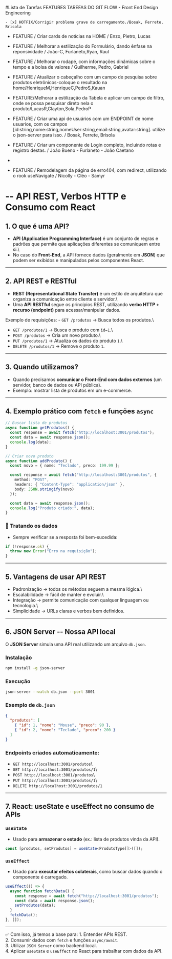#Lista de Tarefas FEATURES
TAREFAS DO GIT FLOW - Front End Design Engineering
```
- [x] HOTFIX/Corrigir problema grave de carregamento./Bosak, Ferrete, Brisola
```
- FEATURE / Criar cards de notícias na HOME / Enzo, Pietro, Lucas

- FEATURE / Melhorar a estilização do Formulário, dando ênfase na reponsividade / João-C, Furlaneto,Ryan, Raul

- FEATURE / Melhorar o rodapé, com informações dinâmicas sobre o tempo e a bolsa de valores / Guilherme, Pedro, Gabriel

- FEATURE / Atualizar o cabeçalho com um campo de pesquisa sobre produtos eletrônicos-coloque o resultado na home/HenriqueM,HenriqueC,PedroS,Kauan

- FEATURE/Melhorar a estilização da Tabela e aplicar um campo de filtro, onde se possa pesquisar direto nela o produto/LucasR,Clayton,Sola,PedroP

- FEATURE / Criar uma api de usuários com um ENDPOINT de nome usuarios, com os campos [id:string,nome:string,nomeUser:string,email:string,avatar:string]. utilize o json-server para isso. / Bosak, Ferrete, Brisola 

- FEATURE / Criar um componente de Login completo, incluindo rotas e registro destas. / João Bueno - Furlaneto - João Caetano
- 
- FEATURE / Remodelagem da página de erro404, com redirect, utilizando o rook useNavigate  / Nicolly - Cléo - Samyr

# -- API REST, Verbos HTTP e Consumo com React

## 1. O que é uma API?

-   **API (Application Programming Interface)** é um conjunto de regras
    e padrões que permite que aplicações diferentes se comuniquem entre
    si.\
-   No caso do **Front-End**, a API fornece dados (geralmente em
    **JSON**) que podem ser exibidos e manipulados pelos componentes
    React.

------------------------------------------------------------------------

## 2. API REST e RESTful

-   **REST (Representational State Transfer)** é um estilo de
    arquitetura que organiza a comunicação entre cliente e servidor.\
-   Uma **API RESTful** segue os princípios REST, utilizando **verbo
    HTTP + recurso (endpoint)** para acessar/manipular dados.

Exemplo de requisições: - `GET /produtos` → Busca todos os produtos.\
- `GET /produtos/1` → Busca o produto com `id=1`.\
- `POST /produtos` → Cria um novo produto.\
- `PUT /produtos/1` → Atualiza os dados do produto `1`.\
- `DELETE /produtos/1` → Remove o produto `1`.

------------------------------------------------------------------------

## 3. Quando utilizamos?

-   Quando precisamos **comunicar o Front-End com dados externos** (um
    servidor, banco de dados ou API pública).
-   Exemplo: mostrar lista de produtos em um e-commerce.

------------------------------------------------------------------------

## 4. Exemplo prático com `fetch` e funções `async`

``` ts
// Buscar lista de produtos
async function getProdutos() {
  const response = await fetch("http://localhost:3001/produtos");
  const data = await response.json();
  console.log(data);
}

// Criar novo produto
async function addProduto() {
  const novo = { nome: "Teclado", preco: 199.99 };

  const response = await fetch("http://localhost:3001/produtos", {
    method: "POST",
    headers: { "Content-Type": "application/json" },
    body: JSON.stringify(novo)
  });

  const data = await response.json();
  console.log("Produto criado:", data);
}
```

### 📌 Tratando os dados

-   Sempre verificar se a resposta foi bem-sucedida:

``` ts
if (!response.ok) {
  throw new Error("Erro na requisição");
}
```

------------------------------------------------------------------------

## 5. Vantagens de usar API REST

-   Padronização → todos os métodos seguem a mesma lógica.\
-   Escalabilidade → fácil de manter e evoluir.\
-   Integração → permite comunicação com qualquer linguagem ou
    tecnologia.\
-   Simplicidade → URLs claras e verbos bem definidos.

------------------------------------------------------------------------

## 6. JSON Server -- Nossa API local

O **JSON Server** simula uma API real utilizando um arquivo `db.json`.

### Instalação

``` bash
npm install -g json-server
```

### Execução

``` bash
json-server --watch db.json --port 3001
```

### Exemplo de `db.json`

``` json
{
  "produtos": [
    { "id": 1, "nome": "Mouse", "preco": 90 },
    { "id": 2, "nome": "Teclado", "preco": 200 }
  ]
}
```

### Endpoints criados automaticamente:

-   `GET http://localhost:3001/produtos`\
-   `GET http://localhost:3001/produtos/1`\
-   `POST http://localhost:3001/produtos`\
-   `PUT http://localhost:3001/produtos/1`\
-   `DELETE http://localhost:3001/produtos/1`

------------------------------------------------------------------------

## 7. React: useState e useEffect no consumo de APIs

### `useState`

-   Usado para **armazenar o estado** (ex.: lista de produtos vinda da
    API).

``` ts
const [produtos, setProdutos] = useState<ProdutoType[]>([]);
```

### `useEffect`

-   Usado para **executar efeitos colaterais**, como buscar dados quando
    o componente é carregado.

``` ts
useEffect(() => {
  async function fetchData() {
    const response = await fetch("http://localhost:3001/produtos");
    const data = await response.json();
    setProdutos(data);
  }
  fetchData();
}, []);
```

------------------------------------------------------------------------

✅ Com isso, já temos a base para: 1. Entender APIs REST.\
2. Consumir dados com `fetch` e funções `async/await`.\
3. Utilizar `JSON Server` como backend local.\
4. Aplicar `useState` e `useEffect` no React para trabalhar com dados da
API.
